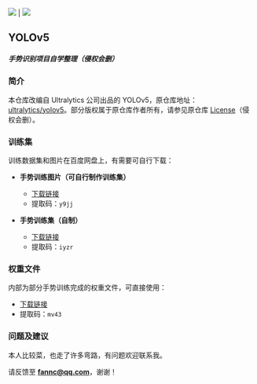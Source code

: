[<img src="https://img.shields.io/badge/Language-English-blue.svg">](README_en.md) | [<img src="https://img.shields.io/badge/Language-简体中文-red.svg">](README.md)

## YOLOv5 
##### 手势识别项目自学整理（侵权会删）

### 简介
本仓库改编自 Ultralytics 公司出品的 YOLOv5，原仓库地址：[ultralytics/yolov5](https://github.com/ultralytics/yolov5)。部分版权属于原仓库作者所有，请参见原仓库 [License](https://github.com/ultralytics/yolov5/blob/master/LICENSE)（侵权会删）。

### 训练集
训练数据集和图片在百度网盘上，有需要可自行下载：

- **手势训练图片（可自行制作训练集）**
  - [下载链接](https://pan.baidu.com/s/1ZiCOc5yqE0pbZu2QsNxhSA)
  - 提取码：`y9jj`

- **手势训练集（自制）**
  - [下载链接](https://pan.baidu.com/s/1fhu8FIFWBu4fbGyRQk9nKg)
  - 提取码：`iyzr`

### 权重文件
内部为部分手势训练完成的权重文件，可直接使用：

- [下载链接](https://pan.baidu.com/s/1Jajf1Olxh2ykdvDofaKFUA)
- 提取码：`mv43`

### 问题及建议
本人比较菜，也走了许多弯路，有问题欢迎联系我。

请反馈至 **fannc@qq.com**，谢谢！
